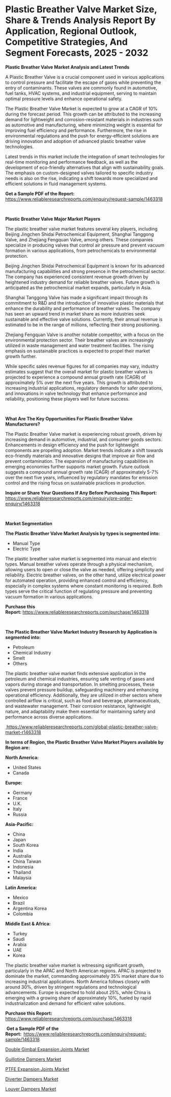 <p><h1>Plastic Breather Valve Market Size, Share & Trends Analysis Report By Application, Regional Outlook, Competitive Strategies, And Segment Forecasts, 2025 - 2032</h1></p><p><strong>Plastic Breather Valve Market Analysis and Latest Trends</strong></p>
<p><p>A Plastic Breather Valve is a crucial component used in various applications to control pressure and facilitate the escape of gases while preventing the entry of contaminants. These valves are commonly found in automotive, fuel tanks, HVAC systems, and industrial equipment, serving to maintain optimal pressure levels and enhance operational safety.</p><p>The Plastic Breather Valve Market is expected to grow at a CAGR of 10% during the forecast period. This growth can be attributed to the increasing demand for lightweight and corrosion-resistant materials in industries such as automotive and manufacturing, where minimizing weight is essential for improving fuel efficiency and performance. Furthermore, the rise in environmental regulations and the push for energy-efficient solutions are driving innovation and adoption of advanced plastic breather valve technologies.</p><p>Latest trends in this market include the integration of smart technologies for real-time monitoring and performance feedback, as well as the development of eco-friendly alternatives that align with sustainability goals. The emphasis on custom-designed valves tailored to specific industry needs is also on the rise, indicating a shift towards more specialized and efficient solutions in fluid management systems.</p></p>
<p><strong>Get a Sample PDF of the Report:&nbsp;</strong> <a href="https://www.reliableresearchreports.com/enquiry/request-sample/1463318?utm_campaign=83&utm_medium=2&utm_source=Github&utm_content=ia&utm_term=18022025&utm_id=plastic-breather-valve">https://www.reliableresearchreports.com/enquiry/request-sample/1463318</a></p>
<p>&nbsp;</p>
<p><strong>Plastic Breather Valve Major Market Players</strong></p>
<p><p>The plastic breather valve market features several key players, including Beijing Jingchen Shidai Petrochemical Equipment, Shanghai Tanggong Valve, and Zhejiang Fengquan Valve, among others. These companies specialize in producing valves that control air pressure and prevent vacuum formation in various applications, from petrochemicals to environmental protection.</p><p>Beijing Jingchen Shidai Petrochemical Equipment is known for its advanced manufacturing capabilities and strong presence in the petrochemical sector. The company has experienced consistent revenue growth driven by heightened industry demand for reliable breather valves. Future growth is anticipated as the petrochemical market expands, particularly in Asia.</p><p>Shanghai Tanggong Valve has made a significant impact through its commitment to R&D and the introduction of innovative plastic materials that enhance the durability and performance of breather valves. The company has seen an upward trend in market share as more industries seek sustainable and effective valve solutions. Currently, their annual revenue is estimated to be in the range of millions, reflecting their strong positioning.</p><p>Zhejiang Fengquan Valve is another notable competitor, with a focus on the environmental protection sector. Their breather valves are increasingly utilized in waste management and water treatment facilities. The rising emphasis on sustainable practices is expected to propel their market growth further.</p><p>While specific sales revenue figures for all companies may vary, industry estimates suggest that the overall market for plastic breather valves is projected to experience a compound annual growth rate (CAGR) of approximately 5% over the next five years. This growth is attributed to increasing industrial applications, regulatory demands for safer operations, and innovations in valve technology that enhance performance and reliability, positioning these players well for future success.</p></p>
<p>&nbsp;</p>
<p><strong>What Are The Key Opportunities For Plastic Breather Valve Manufacturers?</strong></p>
<p><p>The Plastic Breather Valve market is experiencing robust growth, driven by increasing demand in automotive, industrial, and consumer goods sectors. Enhancements in design efficiency and the push for lightweight components are propelling adoption. Market trends indicate a shift towards eco-friendly materials and innovative designs that improve air flow and prevent contamination. The expansion of manufacturing capabilities in emerging economies further supports market growth. Future outlook suggests a compound annual growth rate (CAGR) of approximately 5-7% over the next five years, influenced by regulatory mandates for emission control and the rising focus on sustainable practices in production.</p></p>
<p><strong>Inquire or Share Your Questions If Any Before Purchasing This Report:</strong> <a href="https://www.reliableresearchreports.com/enquiry/pre-order-enquiry/1463318?utm_campaign=83&utm_medium=2&utm_source=Github&utm_content=ia&utm_term=18022025&utm_id=plastic-breather-valve">https://www.reliableresearchreports.com/enquiry/pre-order-enquiry/1463318</a></p>
<p>&nbsp;</p>
<p><strong>Market Segmentation</strong></p>
<p><strong>The Plastic Breather Valve Market Analysis by types is segmented into:</strong></p>
<p><ul><li>Manual Type</li><li>Electric Type</li></ul></p>
<p><p>The plastic breather valve market is segmented into manual and electric types. Manual breather valves operate through a physical mechanism, allowing users to open or close the valve as needed, offering simplicity and reliability. Electric breather valves, on the other hand, utilize electrical power for automated operation, providing enhanced control and efficiency, especially in complex systems where constant monitoring is required. Both types serve the critical function of regulating pressure and preventing vacuum formation in various applications.</p></p>
<p><strong>Purchase this Report:&nbsp;</strong><a href="https://www.reliableresearchreports.com/purchase/1463318?utm_campaign=83&utm_medium=2&utm_source=Github&utm_content=ia&utm_term=18022025&utm_id=plastic-breather-valve">https://www.reliableresearchreports.com/purchase/1463318</a></p>
<p>&nbsp;</p>
<p><strong>The Plastic Breather Valve Market Industry Research by Application is segmented into:</strong></p>
<p><ul><li>Petroleum</li><li>Chemical Industry</li><li>Smelt</li><li>Others</li></ul></p>
<p><p>The plastic breather valve market finds extensive application in the petroleum and chemical industries, ensuring safe venting of gases and vapors during storage and transportation. In smelting processes, these valves prevent pressure buildup, safeguarding machinery and enhancing operational efficiency. Additionally, they are utilized in other sectors where controlled airflow is critical, such as food and beverage, pharmaceuticals, and wastewater management. Their corrosion resistance, lightweight nature, and adaptability make them essential for maintaining safety and performance across diverse applications.</p></p>
<p><a href="https://www.reliableresearchreports.com/global-plastic-breather-valve-market-r1463318?utm_campaign=83&utm_medium=2&utm_source=Github&utm_content=ia&utm_term=18022025&utm_id=plastic-breather-valve">&nbsp;https://www.reliableresearchreports.com/global-plastic-breather-valve-market-r1463318</a></p>
<p><strong>In terms of Region, the Plastic Breather Valve Market Players available by Region are:</strong></p>
<p>
    <p> <strong> North America: </strong>
        <ul>
            <li>United States</li>
            <li>Canada</li>
        </ul>
        </p> 
    <p> <strong> Europe: </strong>
        <ul>
            <li>Germany</li>
            <li>France</li>
            <li>U.K.</li>
            <li>Italy</li>
            <li>Russia</li>
        </ul>
        </p> 
    <p> <strong> Asia-Pacific: </strong>
        <ul>
            <li>China</li>
            <li>Japan</li>
            <li>South Korea</li>
            <li>India</li>
            <li>Australia</li>
            <li>China Taiwan</li>
            <li>Indonesia</li>
            <li>Thailand</li>
            <li>Malaysia</li>
        </ul>
        </p> 
    <p> <strong> Latin America: </strong>
        <ul>
            <li>Mexico</li>
            <li>Brazil</li>
            <li>Argentina Korea</li>
            <li>Colombia</li>
        </ul>
        </p> 
    <p> <strong> Middle East & Africa: </strong>
        <ul>
            <li>Turkey</li>
            <li>Saudi</li>
            <li>Arabia</li>
            <li>UAE</li>
            <li>Korea</li>
        </ul>
    </p>
    </p>
<p><p>The plastic breather valve market is witnessing significant growth, particularly in the APAC and North American regions. APAC is projected to dominate the market, commanding approximately 35% market share due to increasing industrial applications. North America follows closely with around 30%, driven by stringent regulations and technological advancements. Europe is expected to hold about 25%, while China is emerging with a growing share of approximately 10%, fueled by rapid industrialization and demand for efficient valve solutions.</p></p>
<p><strong>Purchase this Report: </strong><a href="https://www.reliableresearchreports.com/purchase/1463318?utm_campaign=83&utm_medium=2&utm_source=Github&utm_content=ia&utm_term=18022025&utm_id=plastic-breather-valve">https://www.reliableresearchreports.com/purchase/1463318</a></p>
<p>&nbsp;<strong>Get a Sample PDF of the Report:&nbsp;&nbsp;</strong><a href="https://www.reliableresearchreports.com/enquiry/request-sample/1463318?utm_campaign=83&utm_medium=2&utm_source=Github&utm_content=ia&utm_term=18022025&utm_id=plastic-breather-valve">https://www.reliableresearchreports.com/enquiry/request-sample/1463318</a></p>
<p><strong></strong></p>
<p><p><a href="https://github.com/watzondechao/Market-Research-Report-List-1/blob/main/double-gimbal-expansion-joints-market.md?utm_campaign=83&utm_medium=2&utm_source=Github&utm_content=ia&utm_term=18022025&utm_id=plastic-breather-valve">Double Gimbal Expansion Joints Market</a></p><p><a href="https://github.com/chkrselia/Market-Research-Report-List-1/blob/main/guillotine-dampers-market.md?utm_campaign=83&utm_medium=2&utm_source=Github&utm_content=ia&utm_term=18022025&utm_id=plastic-breather-valve">Guillotine Dampers Market</a></p><p><a href="https://github.com/moazugavate/Market-Research-Report-List-1/blob/main/ptfe-expansion-joints-market.md?utm_campaign=83&utm_medium=2&utm_source=Github&utm_content=ia&utm_term=18022025&utm_id=plastic-breather-valve">PTFE Expansion Joints Market</a></p><p><a href="https://github.com/slmagaddam/Market-Research-Report-List-1/blob/main/diverter-dampers-market.md?utm_campaign=83&utm_medium=2&utm_source=Github&utm_content=ia&utm_term=18022025&utm_id=plastic-breather-valve">Diverter Dampers Market</a></p><p><a href="https://github.com/iroldilom/Market-Research-Report-List-1/blob/main/louver-dampers-market.md?utm_campaign=83&utm_medium=2&utm_source=Github&utm_content=ia&utm_term=18022025&utm_id=plastic-breather-valve">Louver Dampers Market</a></p></p>